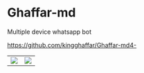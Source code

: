 # Ghaffar-md
Multiple device whatsapp bot










https://github.com/kingghaffar/Ghaffar-md4-

<div align="center">
  <table>
    <tr>
      <td><a href="https://dashboard.heroku.com/new?template=https://github.com/kingghaffar/Ghaffar-md4-/tree/main" target="_blank"><img src="https://img.shields.io/badge/Heroku-430098?style=for-the-badge&logo=heroku&logoColor=white&labelColor=000000&color=00ffff"/></a></td>
      <td><a href="https://talkdrove.com" target="_blank"><img src="https://img.shields.io/badge/TalkDrove-6971FF?style=for-the-badge&logo=github&logoColor=white&labelColor=000000"/></a></td>
